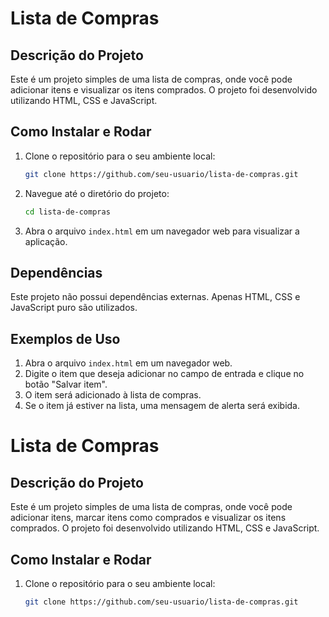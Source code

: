# Lista de Compras

## Descrição do Projeto

Este é um projeto simples de uma lista de compras, onde você pode adicionar itens e visualizar os itens comprados. O projeto foi desenvolvido utilizando HTML, CSS e JavaScript.

## Como Instalar e Rodar

1. Clone o repositório para o seu ambiente local:
   ```bash
   git clone https://github.com/seu-usuario/lista-de-compras.git
   ```
2. Navegue até o diretório do projeto:
   ```bash
   cd lista-de-compras
   ```
3. Abra o arquivo `index.html` em um navegador web para visualizar a aplicação.

## Dependências

Este projeto não possui dependências externas. Apenas HTML, CSS e JavaScript puro são utilizados.

## Exemplos de Uso

1. Abra o arquivo `index.html` em um navegador web.
2. Digite o item que deseja adicionar no campo de entrada e clique no botão "Salvar item".
3. O item será adicionado à lista de compras.
4. Se o item já estiver na lista, uma mensagem de alerta será exibida.
# Lista de Compras

## Descrição do Projeto

Este é um projeto simples de uma lista de compras, onde você pode adicionar itens, marcar itens como comprados e visualizar os itens comprados. O projeto foi desenvolvido utilizando HTML, CSS e JavaScript.

## Como Instalar e Rodar

1. Clone o repositório para o seu ambiente local:
   ```bash
   git clone https://github.com/seu-usuario/lista-de-compras.git